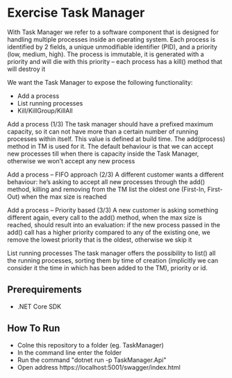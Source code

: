 # Exercise Task Manager

With Task Manager we refer to a software component that is designed for handling multiple processes inside an operating system. 
Each process is identified by 2 fields, a unique unmodifiable identifier (PID), and a priority (low, medium, high).
The process is immutable, it is generated with a priority and will die with this priority – each process has a kill() method that will destroy it 

We want the Task Manager to expose the following functionality: 

- Add a process
- List running processes
- Kill/KillGroup/KillAll

Add a process (1/3)
The task manager should have a prefixed maximum capacity, so it can not have more than a certain number of running processes within itself. 
This value is defined at build time. The add(process) method in TM is used for it.
The default behaviour is that we can accept new processes till when there is capacity inside the Task Manager, otherwise we won’t accept any new process

Add a process – FIFO approach (2/3)
A different customer wants a different behaviour:
he’s asking to accept all new processes through the add() method, killing and removing from the TM list the oldest one (First-In, First-Out) when the max size is reached

Add a process – Priority based (3/3)
A new customer is asking something different again, every call to the add() method, when the max size is reached, should result into an evaluation: 
if the new process passed in the add() call has a higher priority compared to any of the existing one, we remove the lowest priority that is the oldest, otherwise we skip it

List running processes
The task manager offers the possibility to list() all the running processes, sorting them by time of creation (implicitly we can consider it the time in which has been added to the TM), priority or id.

## Prerequirements

* .NET Core SDK

## How To Run

* Colne this repository to a folder (eg. TaskManager)
* In the command line enter the folder
* Run the command "dotnet run -p TaskManager.Api"
* Open address https://localhost:5001/swagger/index.html

